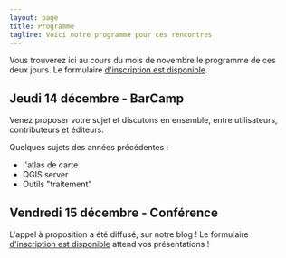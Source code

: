 ```yaml
---
layout: page
title: Programme
tagline: Voici notre programme pour ces rencontres
---
```


Vous trouverez ici au cours du mois de novembre le programme de ces deux jours. Le formulaire [d'inscription est disponible](presentation.html).

## Jeudi 14 décembre - BarCamp

Venez proposer votre sujet et discutons en ensemble, entre utilisateurs, contributeurs et éditeurs.

Quelques sujets des années précédentes :

* l'atlas de carte
* QGIS server
* Outils "traitement"


## Vendredi 15 décembre - Conférence

L'appel à proposition a été diffusé, sur notre blog ! Le formulaire [d'inscription est disponible](presentation.html) attend vos présentations !
